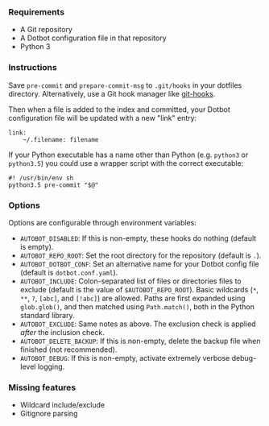 ### Requirements
- A Git repository
- A Dotbot configuration file in that repository
- Python 3


### Instructions
Save `pre-commit` and `prepare-commit-msg` to `.git/hooks` in your dotfiles directory. Alternatively, use a Git hook manager like [git-hooks](https://github.com/git-hooks/git-hooks).

Then when a file is added to the index and committed, your Dotbot configuration file will be updated with a new "link" entry:
```
link:
    ~/.filename: filename
```

If your Python executable has a name other than Python (e.g. `python3` or `python3.5`) you could use a wrapper script with the correct executable:
```
#! /usr/bin/env sh
python3.5 pre-commit "$@"
```

### Options
Options are configurable through environment variables:

- `AUTOBOT_DISABLED`: If this is non-empty, these hooks do nothing (default is empty).
- `AUTOBOT_REPO_ROOT`: Set the root directory for the repository (default is `.`).
- `AUTOBOT_DOTBOT_CONF`: Set an alternative name for your Dotbot config file (default is `dotbot.conf.yaml`).
- `AUTOBOT_INCLUDE`: Colon-separated list of files or directories files to exclude (default is the value of `$AUTOBOT_REPO_ROOT`). Basic wildcards (`*`, `**`, `?`, `[abc]`, and `[!abc]`) are allowed. Paths are first expanded using `glob.glob()`, and then matched using `Path.match()`, both in the Python standard library.
- `AUTOBOT_EXCLUDE`: Same notes as above. The exclusion check is applied _after_ the inclusion check.
- `AUTOBOT_DELETE_BACKUP`: If this is non-empty, delete the backup file when finished (not recommended).
- `AUTOBOT_DEBUG`: If this is non-empty, activate extremely verbose debug-level logging.


### Missing features

- Wildcard include/exclude
- Gitignore parsing
